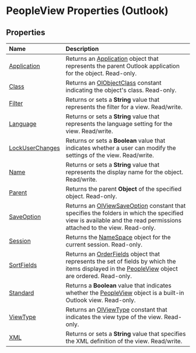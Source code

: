 
# PeopleView Properties (Outlook)

## Properties



|**Name**|**Description**|
|:-----|:-----|
| [Application](3f65f994-4426-419e-a82d-1cf1d735d933.md)|Returns an  [Application](797003e7-ecd1-eccb-eaaf-32d6ddde8348.md) object that represents the parent Outlook application for the object. Read-only.|
| [Class](acc63318-2ffd-2baa-f82e-2618a83cbe20.md)|Returns an  [OlObjectClass](33d724b3-df3c-2a7f-a80f-93b66d96f588.md) constant indicating the object's class. Read-only.|
| [Filter](2a704054-1a71-d819-2ce2-a7c9d1df47bf.md)|Returns or sets a  **String** value that represents the filter for a view. Read/write.|
| [Language](17c63a8e-b037-f006-68c5-851a138b9ab8.md)|Returns or sets a  **String** value that represents the language setting for the view. Read/write.|
| [LockUserChanges](28249708-e88f-a95e-0618-1361630b57be.md)|Returns or sets a  **Boolean** value that indicates whether a user can modify the settings of the view. Read/write.|
| [Name](d826eaaa-afb9-fd60-b044-6a901d08ead0.md)|Returns or sets a  **String** value that represents the display name for the object. Read/write.|
| [Parent](a29ed11e-24bc-471e-aee9-c910304e2c85.md)|Returns the parent  **Object** of the specified object. Read-only.|
| [SaveOption](9188ae0d-ef84-1f5c-43e2-8d28cf31782d.md)|Returns an  [OlViewSaveOption](c08bab4d-ecdd-a2ac-1cdc-fa910f9585e0.md) constant that specifies the folders in which the specified view is available and the read permissions attached to the view. Read-only.|
| [Session](489c4789-3131-08b1-a9c3-b7faf2ad7524.md)|Returns the  [NameSpace](f0dcaa19-07f5-5d42-a3bf-2e42b7885644.md) object for the current session. Read-only.|
| [SortFields](825e8a25-8fca-5159-3a90-8f4b201fae60.md)|Returns an  [OrderFields](e115fb80-352d-fd2e-c1c3-d266776fe122.md) object that represents the set of fields by which the items displayed in the [PeopleView](7b569709-5da8-a950-a0fb-9d64b520a21b.md) object are ordered. Read-only.|
| [Standard](5e4b771f-52b2-48a9-8044-4cb7b5343645.md)|Returns a  **Boolean** value that indicates whether the [PeopleView](7b569709-5da8-a950-a0fb-9d64b520a21b.md) object is a built-in Outlook view. Read-only.|
| [ViewType](8063a934-fa31-f71f-ec29-812c27ac5952.md)|Returns an  [OlViewType](f2fec9d0-55c2-0991-0e1b-4dd653fdf09d.md) constant that indicates the view type of the view. Read-only.|
| [XML](3a7f3263-1c23-5b08-a566-cc591aa5f983.md)|Returns or sets a  **String** value that specifies the XML definition of the view. Read/write.|
